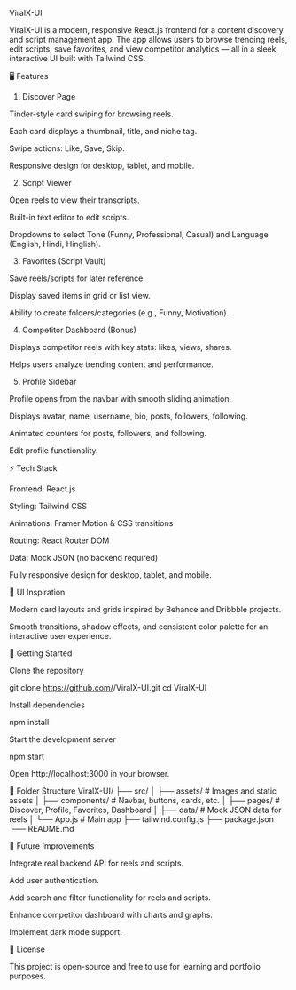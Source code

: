 ViralX-UI

ViralX-UI is a modern, responsive React.js frontend for a content discovery and script management app. The app allows users to browse trending reels, edit scripts, save favorites, and view competitor analytics — all in a sleek, interactive UI built with Tailwind CSS.

🖥 Features
1. Discover Page

Tinder-style card swiping for browsing reels.

Each card displays a thumbnail, title, and niche tag.

Swipe actions: Like, Save, Skip.

Responsive design for desktop, tablet, and mobile.

2. Script Viewer

Open reels to view their transcripts.

Built-in text editor to edit scripts.

Dropdowns to select Tone (Funny, Professional, Casual) and Language (English, Hindi, Hinglish).

3. Favorites (Script Vault)

Save reels/scripts for later reference.

Display saved items in grid or list view.

Ability to create folders/categories (e.g., Funny, Motivation).

4. Competitor Dashboard (Bonus)

Displays competitor reels with key stats: likes, views, shares.

Helps users analyze trending content and performance.

5. Profile Sidebar

Profile opens from the navbar with smooth sliding animation.

Displays avatar, name, username, bio, posts, followers, following.

Animated counters for posts, followers, and following.

Edit profile functionality.

⚡ Tech Stack

Frontend: React.js

Styling: Tailwind CSS

Animations: Framer Motion & CSS transitions

Routing: React Router DOM

Data: Mock JSON (no backend required)

Fully responsive design for desktop, tablet, and mobile.

🎨 UI Inspiration

Modern card layouts and grids inspired by Behance and Dribbble projects.

Smooth transitions, shadow effects, and consistent color palette for an interactive user experience.

🚀 Getting Started

Clone the repository

git clone https://github.com/<your-username>/ViralX-UI.git
cd ViralX-UI


Install dependencies

npm install


Start the development server

npm start


Open http://localhost:3000
 in your browser.

📁 Folder Structure
ViralX-UI/
├── src/
│   ├── assets/        # Images and static assets
│   ├── components/    # Navbar, buttons, cards, etc.
│   ├── pages/         # Discover, Profile, Favorites, Dashboard
│   ├── data/          # Mock JSON data for reels
│   └── App.js         # Main app
├── tailwind.config.js
├── package.json
└── README.md

🔧 Future Improvements

Integrate real backend API for reels and scripts.

Add user authentication.

Add search and filter functionality for reels and scripts.

Enhance competitor dashboard with charts and graphs.

Implement dark mode support.

📌 License

This project is open-source and free to use for learning and portfolio purposes.
